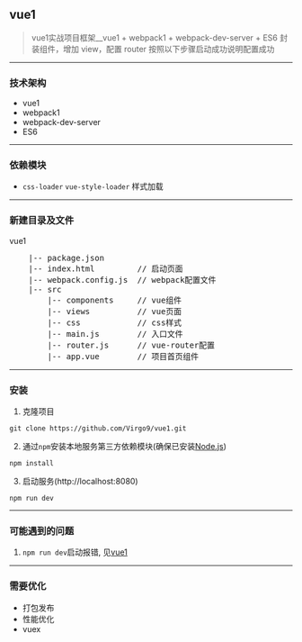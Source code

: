 ## vue1
> vue1实战项目框架__vue1 + webpack1 + webpack-dev-server + ES6
> 封装组件，增加 view，配置 router
> 按照以下步骤启动成功说明配置成功

---
### 技术架构
* vue1
* webpack1
* webpack-dev-server
* ES6

---
### 依赖模块
* `css-loader` `vue-style-loader`  样式加载

---
### 新建目录及文件
vue1
<pre>
    |-- package.json
    |-- index.html         // 启动页面
    |-- webpack.config.js  // webpack配置文件
    |-- src
        |-- components     // vue组件
        |-- views          // vue页面
        |-- css            // css样式
        |-- main.js        // 入口文件
        |-- router.js      // vue-router配置
        |-- app.vue        // 项目首页组件
</pre>

---
### 安装
1. 克隆项目
```
git clone https://github.com/Virgo9/vue1.git
```

2. 通过`npm`安装本地服务第三方依赖模块(确保已安装[Node.js](https://nodejs.org/))
```
npm install
```

3. 启动服务(http://localhost:8080)
```
npm run dev
```

---
### 可能遇到的问题
1. `npm run dev`启动报错, 见[vue1](https://github.com/Virgo9/myNotes/blob/master/vue/vue-version.md#vue1项目)

---
### 需要优化
* 打包发布
* 性能优化
* vuex
